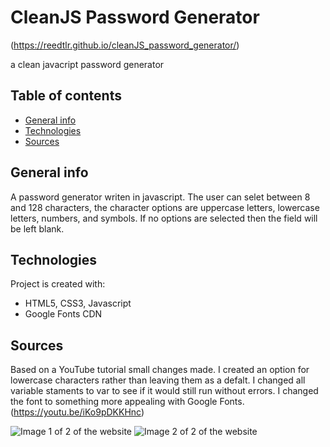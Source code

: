 # CleanJS Password Generator
(https://reedtlr.github.io/cleanJS_password_generator/)

a clean javacript password generator
## Table of contents
* [General info](#general-info)
* [Technologies](#technologies)
* [Sources](#sources)

## General info
A password generator writen in javascript. The user can selet between 8 and 128 characters, the character options are uppercase letters, lowercase letters, numbers, and symbols. If no options are selected then the field will be left blank.   
	
## Technologies
Project is created with:
* HTML5, CSS3, Javascript
* Google Fonts CDN

## Sources
Based on a YouTube tutorial small changes made. I created an option for lowercase characters rather than leaving them as a defalt. I changed all variable staments to var to see if it would still run without errors. I changed the font to something more appealing with Google Fonts. (https://youtu.be/iKo9pDKKHnc)

![Image 1 of 2 of the website](https://reedtlr.github.io/cleanJS_password_generator/Assets/screenshot_cjs1.png)
![Image 2 of 2 of the website](https://reedtlr.github.io/cleanJS_password_generator/Assets/screenshot_cjs1.png)

